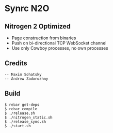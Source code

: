 Synrc N2O
=========

Nitrogen 2 Optimized
--------------------

* Page construction from binaries
* Push on bi-directional TCP WebSocket channel
* Use only Cowboy processes, no own processes

Credits
-------

    -- Maxim Sohatsky
    -- Andrew Zadorozhny

Build
-----

    $ rebar get-deps
    $ rebar compile
    $ ./release.sh
    $ ./nitrogen_static.sh
    $ ./release_sync.sh
    $ ./start.sh

